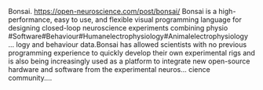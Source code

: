 Bonsai. https://open-neuroscience.com/post/bonsai/
Bonsai is a high-performance, easy to use, and flexible visual programming language for designing closed-loop neuroscience experiments combining physio #Software#Behaviour#Humanelectrophysiology#Animalelectrophysiology ...
logy and behaviour data.Bonsai has allowed scientists with no previous programming experience to quickly develop their own experimental rigs and is also being increasingly used as a platform to integrate new open-source hardware and software from the experimental neuros...
cience community....
